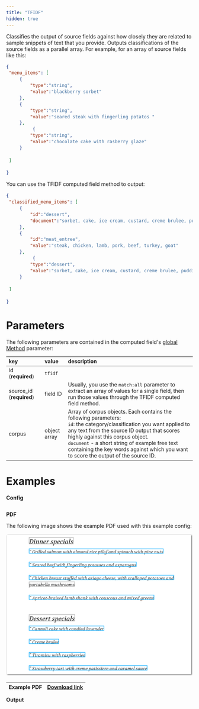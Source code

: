 ```yaml
---
title: "TFIDF"
hidden: true
---
```

Classifies the output of source fields against how closely they are related to sample snippets of text that you provide. Outputs classifications of the source fields as a parallel array.  For example, for an array of source fields like this:

```json
{
 "menu_items": [
     {
         "type":"string",
         "value":"blackberry sorbet"
     },
     {
         "type":"string",
         "value":"seared steak with fingerling potatos "
     },
          {
         "type":"string",
         "value":"chocolate cake with rasberry glaze"
     }
     
 ]   
    
}
```

You can use the TFIDF computed field method to output:

```json
{
 "classified_menu_items": [
     {
         "id":"dessert",
         "document":"sorbet, cake, ice cream, custard, creme brulee, pudding"
     },
     {
         "id":"meat_entree",
         "value":"steak, chicken, lamb, pork, beef, turkey, goat"
     },
          {
         "type":"dessert",
         "value":"sorbet, cake, ice cream, custard, creme brulee, pudding"
     }
     
 ]   
    
}
```





Parameters
====

The following parameters are contained in the computed field's [global Method](doc:computed-field-methods#parameters) parameter: 


| key                      | value        | description                                                  |
| :----------------------- | :----------- | :----------------------------------------------------------- |
| id (**required**)        | `tfidf`      |                                                              |
| source_id (**required**) | field ID     | Usually, you use the `match:all` parameter to extract an array of values for a single field, then run those values through the TFIDF computed field method. |
| corpus                   | object array | Array of corpus objects. Each contains the following parameters:<br/>`id`: the category/classification you want applied to any text from the source ID output that scores highly against this corpus object.<br/>`document` - a short string of example free text containing the key words against which you want to score the output of the source ID. |

Examples
====



**Config**

```json

```

**PDF**

The following image shows the example PDF used with this example config:

![Click to enlarge](https://raw.githubusercontent.com/sensible-hq/sensible-docs/main/readme-sync/assets/v0/images/final/tfidf.png)

| Example PDF | [Download link](https://raw.githubusercontent.com/sensible-hq/sensible-docs/main/readme-sync/assets/v0/pdfs/tfidf.pdf) |
| ---------------------- | ------------------------------------------------------------ |

**Output**

```json

```

